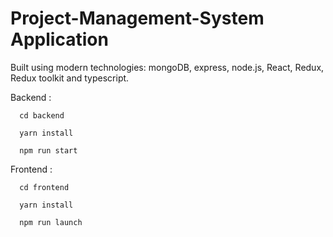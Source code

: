 # Project-Management-System Application

Built using modern technologies: mongoDB, express, node.js, React, Redux, Redux toolkit and typescript.

Backend :

      cd backend

      yarn install

      npm run start

Frontend :

      cd frontend

      yarn install

      npm run launch

